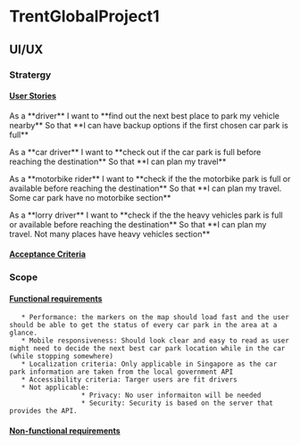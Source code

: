 # TrentGlobalProject1
## UI/UX
 ### Stratergy
  #### <ins> User Stories </ins>
    
  <p> As a **driver**
      I want to **find out the next best place to park my vehicle nearby**
      So that **I can have backup options if the first chosen car park is full** </p>

  <p> As a **car driver**
      I want to **check out if the car park is full before reaching the destination**
      So that **I can plan my travel** </p>

  <p> As a **motorbike rider**
      I want to **check if the the motorbike park is full or available before reaching the destination**
      So that **I can plan my travel. Some car park have no motorbike section** </p>

  <p> As a **lorry driver**
      I want to **check if the the heavy vehicles park is full or available before reaching the destination**
      So that **I can plan my travel. Not many places have heavy vehicles section** </p>

  #### <ins> Acceptance Criteria <ins>
  
  
  
  
  ### Scope
  #### <ins> Functional requirements</ins>
       * Performance: the markers on the map should load fast and the user should be able to get the status of every car park in the area at a glance.
       * Mobile responsiveness: Should look clear and easy to read as user might need to decide the next best car park location while in the car (while stopping somewhere)
       * Localization criteria: Only applicable in Singapore as the car park information are taken from the local government API
       * Accessibility criteria: Targer users are fit drivers
       * Not applicable:
                      * Privacy: No user informaiton will be needed
                      * Security: Security is based on the server that provides the API. 
 
  #### <ins> Non-functional requirements</ins>
